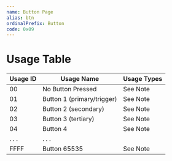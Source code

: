```yaml
---
name: Button Page
alias: btn
ordinalPrefix: Button
code: 0x09
---
```

# Usage Table

| Usage ID | Usage Name                 | Usage Types |
|----------|----------------------------|-------------|
| 00       | No Button Pressed          | See Note    |
| 01       | Button 1 (primary/trigger) | See Note    |
| 02       | Button 2 (secondary)       | See Note    |
| 03       | Button 3 (tertiary)        | See Note    |
| 04       | Button 4                   | See Note    |
| . . .    | . . .                      |             |
| FFFF     | Button 65535               | See Note    |
